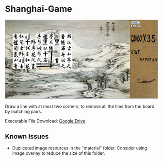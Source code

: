 # Shanghai-Game

![title_img](doc/title_img.png)

Draw a line with at most two corners, to remove all the tiles from the board by matching pairs.

Executable File Download: [Google Drive](https://drive.google.com/drive/folders/1rNtwowmOayAB1g8jt4ujIZILSNt7wHTG?usp=sharing)

## Known Issues

- Duplicated image resources in the "material" folder. Consider using image overlay to reduce the size of this folder.